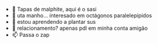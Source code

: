 - 👋 Tapas de malphite, aqui é o sasi
- 👀 uta manho... interesado em octágonos paralelepípidos
- 🌱 estou aprendendo a plantar sus
- 💞️ relacionamento? apenas pdl em minha conta amigão
- 📫 Passa o zap
